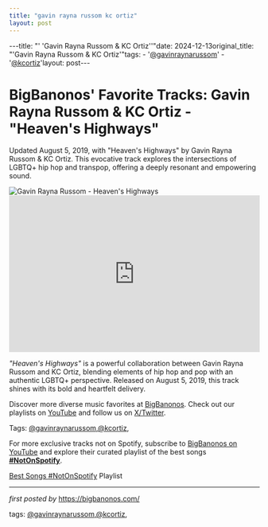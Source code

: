 ```yaml
---
title: "gavin rayna russom kc ortiz"
layout: post
---
```

---title: "' 'Gavin Rayna Russom & KC Ortiz''"date: 2024-12-13original_title: "'Gavin Rayna Russom & KC Ortiz'"tags:  - '[@gavinraynarussom](/tags/gavinraynarussom/)'  - '[@kcortiz](/tags/kcortiz/)'layout: post---<!-- Post Title --><h1 >BigBanonos' Favorite Tracks: Gavin Rayna Russom & KC Ortiz - "Heaven's Highways"</h1> <!-- Introductory Text --><p >Updated August 5, 2019, with "Heaven's Highways" by Gavin Rayna Russom & KC Ortiz. This evocative track explores the intersections of LGBTQ+ hip hop and transpop, offering a deeply resonant and empowering sound.</p> <!-- Featured Image --><div > <img src="https://media.pitchfork.com/photos/5d3872a642b8ff0009345f9c/2:1/w_2560%2Cc_limit/Gavin-Rayna-Russom.jpg" alt="Gavin Rayna Russom - Heaven's Highways" /></div> <!-- YouTube Video Embed --><div > <iframe width="100%" height="315" src="https://www.youtube.com/embed/7PuF0w7tI3w" title="Heaven's Highways" frameborder="0" allow="accelerometer; autoplay; encrypted-media; gyroscope; picture-in-picture; web-share" referrerpolicy="strict-origin-when-cross-origin" allowfullscreen></iframe></div> <!-- Song Information --><div > <p><em>"Heaven's Highways"</em> is a powerful collaboration between Gavin Rayna Russom and KC Ortiz, blending elements of hip hop and pop with an authentic LGBTQ+ perspective. Released on August 5, 2019, this track shines with its bold and heartfelt delivery.</p></div> <!-- Footer Links --><div > <p>Discover more diverse music favorites at <a href="https://bigbanonos.com/" target="_blank">BigBanonos</a>. Check out our playlists on <a href="https://www.youtube.com/[@BigBanonos](/tags/BigBanonos/)" target="_blank">YouTube</a> and follow us on <a href="https://x.com/bigbanonos" target="_blank">X/Twitter</a>.</p></div> <!-- Tags --><p >Tags: [@gavinraynarussom](/tags/gavinraynarussom/),[@kcortiz](/tags/kcortiz/),</p><!--Subscribe and Playlist Links--><div>    <p>For more exclusive tracks not on Spotify, subscribe to <a href="https://www.youtube.com/[@BigBanonos](/tags/BigBanonos/)" target="_blank">BigBanonos on YouTube</a> and explore their curated playlist of the best songs <strong>[#NotOnSpotify](/tags/NotOnSpotify/)</strong>.</p>    <p><a href="https://www.youtube.com/playlist?list=PLtuNtuTatqI0kFahUCbtbfenC_ET5O_tr" target="_blank">Best Songs [#NotOnSpotify](/tags/NotOnSpotify/) Playlist<br /></a></p></div><hr /><p><em>first posted by</em> <a href="https://bigbanonos.com/" rel="noopener" target="_new">https://bigbanonos.com/</a></p><p>tags: [@gavinraynarussom](/tags/gavinraynarussom/),[@kcortiz](/tags/kcortiz/),</p>